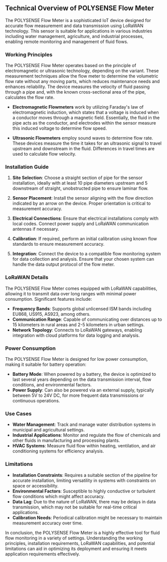 ## Technical Overview of POLYSENSE Flow Meter

The POLYSENSE Flow Meter is a sophisticated IoT device designed for accurate flow measurement and data transmission using LoRaWAN technology. This sensor is suitable for applications in various industries including water management, agriculture, and industrial processes, enabling remote monitoring and management of fluid flows.

### Working Principles

The POLYSENSE Flow Meter operates based on the principle of electromagnetic or ultrasonic technology, depending on the variant. These measurement techniques allow the flow meter to determine the volumetric flow rate without any moving parts, which reduces maintenance needs and enhances reliability. The device measures the velocity of fluid passing through a pipe and, with the known cross-sectional area of the pipe, calculates the flow rate.

- **Electromagnetic Flowmeters** work by utilizing Faraday's law of electromagnetic induction, which states that a voltage is induced when a conductor moves through a magnetic field. Essentially, the fluid in the pipe acts as the conductor, and electrodes within the sensor measure this induced voltage to determine flow speed.

- **Ultrasonic Flowmeters** employ sound waves to determine flow rate. These devices measure the time it takes for an ultrasonic signal to travel upstream and downstream in the fluid. Differences in travel times are used to calculate flow velocity.

### Installation Guide

1. **Site Selection**: Choose a straight section of pipe for the sensor installation, ideally with at least 10 pipe diameters upstream and 5 downstream of straight, unobstructed pipe to ensure laminar flow.

2. **Sensor Placement**: Install the sensor aligning with the flow direction indicated by an arrow on the device. Proper orientation is critical to measurement accuracy.

3. **Electrical Connections**: Ensure that electrical installations comply with local codes. Connect power supply and LoRaWAN communication antennas if necessary. 

4. **Calibration**: If required, perform an initial calibration using known flow standards to ensure measurement accuracy.

5. **Integration**: Connect the device to a compatible flow monitoring system for data collection and analysis. Ensure that your chosen system can handle the data output protocol of the flow meter.

### LoRaWAN Details

The POLYSENSE Flow Meter comes equipped with LoRaWAN capabilities, allowing it to transmit data over long ranges with minimal power consumption. Significant features include:

- **Frequency Bands**: Supports global unlicensed ISM bands including EU868, US915, AS923, among others.
- **Communication Range**: Capable of communicating over distances up to 15 kilometers in rural areas and 2-5 kilometers in urban settings.
- **Network Topology**: Connects to LoRaWAN gateways, enabling integration with cloud platforms for data logging and analysis.

### Power Consumption

The POLYSENSE Flow Meter is designed for low power consumption, making it suitable for battery operation:

- **Battery Mode**: When powered by a battery, the device is optimized to last several years depending on the data transmission interval, flow conditions, and environmental factors.
- **Power Supply**: Can also be powered via an external supply, typically between 5V to 24V DC, for more frequent data transmissions or continuous operations.

### Use Cases

- **Water Management**: Track and manage water distribution systems in municipal and agricultural settings.
- **Industrial Applications**: Monitor and regulate the flow of chemicals and other fluids in manufacturing and processing plants.
- **HVAC Systems**: Measure fluid flow within heating, ventilation, and air conditioning systems for efficiency analysis.

### Limitations

- **Installation Constraints**: Requires a suitable section of the pipeline for accurate installation, limiting versatility in systems with constraints on space or accessibility.
- **Environmental Factors**: Susceptible to highly conductive or turbulent flow conditions which might affect accuracy.
- **Data Lag**: Due to the nature of LoRaWAN, there may be delays in data transmission, which may not be suitable for real-time critical applications.
- **Calibration Needs**: Periodical calibration might be necessary to maintain measurement accuracy over time.

In conclusion, the POLYSENSE Flow Meter is a highly effective tool for fluid flow monitoring in a variety of settings. Understanding the working principles, installation requirements, LoRaWAN capabilities, and potential limitations can aid in optimizing its deployment and ensuring it meets application requirements effectively.